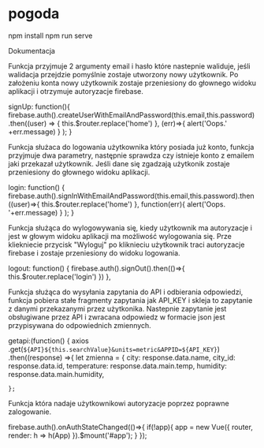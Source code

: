 # pogoda
npm install
npm run serve


Dokumentacja 

Funkcja przyjmuje 2 argumenty email i hasło które nastepnie waliduje, jeśli walidacja przejdzie pomyślnie zostaje utworzony nowy użytkownik. Po założeniu konta nowy użytkownik zostaje przeniesiony do głownego widoku aplikacji i otrzymuje autoryzacje firebase.

signUp: function(){
    firebase.auth().createUserWithEmailAndPassword(this.email,this.password).then((user) => {
        this.$router.replace('home')
    },
    (err)=>{ 
        alert('Oops.' +err.message)
    }
    );
}

Funkcja służaca do logowania użytkownika który posiada już konto, funkcja przyjmuje dwa parametry, następnie sprawdza czy istnieje konto z emailem jaki przekazał użytkownik. Jeśli dane się zgadzają użytkonik zostaje przeniesiony do głownego widoku aplikacji.

login: function() {
    firebase.auth().signInWithEmailAndPassword(this.email,this.password).then((user)=>{
        this.$router.replace('home')
    },
    function(err){
        alert('Oops. '+err.message)
    }
    );
}

Funkcja służąca do wylogowywania się, kiedy użytkownik ma autoryzacje i jest w głowym widoku aplikacji ma możliwość wylogowania się. Prze kliekniecie przycisk "Wyloguj" po kliknieciu użytkownik traci autoryzacje firebase i zostaje przeniesiony do widoku logowania.

logout: function() {
  firebase.auth().signOut().then(()=>{
    this.$router.replace('login')
  })
},

Funkcja służąca do wysyłania zapytania do API i odbierania odpowiedzi, funkcja pobiera stałe fragmenty zapytania jak API_KEY i skleja to zapytanie z danymi przekazanymi przez użytkonika. Nastepnie zapytanie jest obsługiwane przez API i zwracana odpowiedz w formacie json jest przypisywana do odpowiednich zmiennych.

getapi:(function() {
axios
    .get(`${API}${this.searchValue}&units=metric&APPID=${API_KEY}`)
    .then((response) =>{
    let zmienna = {
        city: response.data.name,
        city_id: response.data.id,
        temperature: response.data.main.temp,
        humidity: response.data.main.humidity,

    };

Funkcja która nadaje użytkownikowi autoryzacje poprzez poprawne zalogowanie.

firebase.auth().onAuthStateChanged(()=>{
  if(!app){
    app = new Vue({
      router,
      render: h => h(App)
    }).$mount('#app');
  }
});
